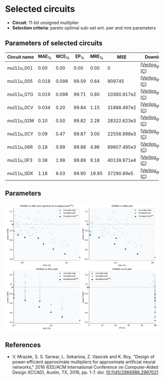 
Selected circuits
===================
 - **Circuit**: 11-bit unsigned multiplier
 - **Selection criteria**: pareto optimal sub-set wrt. pwr and mre parameters

Parameters of selected circuits
----------------------------

| Circuit name | MAE<sub>%</sub> | WCE<sub>%</sub> | EP<sub>%</sub> | MRE<sub>%</sub> | MSE | Download |
| --- |  --- | --- | --- | --- | --- | --- | 
| mul11u_001 | 0.00 | 0.00 | 0.00 | 0.00 | 0 |  [[Verilog<sub>generic</sub>](mul11u_001.v)]  [[C](mul11u_001.c)] |
| mul11u_005 | 0.018 | 0.098 | 99.59 | 0.64 | 909745 |  [[Verilog<sub>generic</sub>](mul11u_005.v)]  [[C](mul11u_005.c)] |
| mul11u_07G | 0.019 | 0.098 | 99.71 | 0.80 | 10360.917e2 |  [[Verilog<sub>generic</sub>](mul11u_07G.v)]  [[C](mul11u_07G.c)] |
| mul11u_0CV | 0.034 | 0.20 | 99.84 | 1.15 | 31888.497e2 |  [[Verilog<sub>generic</sub>](mul11u_0CV.v)]  [[C](mul11u_0CV.c)] |
| mul11u_02M | 0.10 | 0.50 | 99.82 | 2.28 | 28322.623e3 |  [[Verilog<sub>generic</sub>](mul11u_02M.v)]  [[C](mul11u_02M.c)] |
| mul11u_0CY | 0.09 | 0.47 | 99.87 | 3.00 | 22556.998e3 |  [[Verilog<sub>generic</sub>](mul11u_0CY.v)]  [[C](mul11u_0CY.c)] |
| mul11u_06R | 0.18 | 0.99 | 99.88 | 4.96 | 89807.495e3 |  [[Verilog<sub>generic</sub>](mul11u_06R.v)]  [[C](mul11u_06R.c)] |
| mul11u_0F3 | 0.38 | 1.99 | 99.89 | 9.18 | 40139.971e4 |  [[Verilog<sub>generic</sub>](mul11u_0F3.v)]  [[C](mul11u_0F3.c)] |
| mul11u_0DX | 1.18 | 6.03 | 99.90 | 19.95 | 37290.89e5 |  [[Verilog<sub>generic</sub>](mul11u_0DX.v)]  [[C](mul11u_0DX.c)] |
    
Parameters
--------------
![Parameters figure](fig.png)

References
--------------
   - V. Mrazek, S. S. Sarwar, L. Sekanina, Z. Vasicek and K. Roy, "Design of power-efficient approximate multipliers for approximate artificial neural networks," 2016 IEEE/ACM International Conference on Computer-Aided Design (ICCAD), Austin, TX, 2016, pp. 1-7. doi: [10.1145/2966986.2967021](https://dx.doi.org/10.1145/2966986.2967021)

             